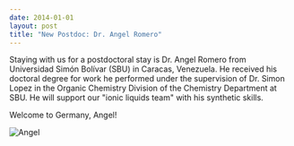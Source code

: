 ```yaml
---
date: 2014-01-01
layout: post
title: "New Postdoc: Dr. Angel Romero"
---
```


Staying with us for a postdoctoral stay is Dr. Angel Romero from Universidad Simón Bolívar (SBU) in Caracas, Venezuela. 
He received his doctoral degree for work he performed under the supervision of Dr. Simon Lopez in the Organic Chemistry Division of the Chemistry Department at SBU. 
He will support our "ionic liquids team" with his synthetic skills. 

Welcome to Germany, Angel!

![Angel](img/Angel_klein.jpg)